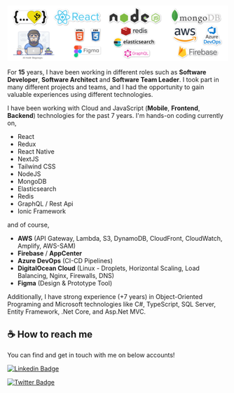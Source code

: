 ![Hey there, I'm Ali. I'm a software developer](https://github.com/alikadir/alikadir/blob/main/js.png)

For **15** years, I have been working in different roles such as **Software Developer**, **Software Architect** and **Software Team Leader**. I took part in many different projects and teams, and I had the opportunity to gain valuable experiences using different technologies.

I have been working with Cloud and JavaScript (**Mobile**, **Frontend**, **Backend**) technologies for the past 7 years.
I'm hands-on coding currently on,

- React
- Redux
- React Native
- NextJS
- Tailwind CSS
- NodeJS
- MongoDB
- Elasticsearch
- Redis
- GraphQL / Rest Api
- Ionic Framework

and of course,

- **AWS** (API Gateway, Lambda, S3, DynamoDB, CloudFront, CloudWatch, Amplify, AWS-SAM)
- **Firebase** / **AppCenter**
- **Azure DevOps** (CI-CD Pipelines)
- **DigitalOcean Cloud** (Linux - Droplets, Horizontal Scaling, Load Balancing, Nginx, Firewalls, DNS)
- **Figma** (Design & Prototype Tool)

Additionally, I have strong experience (+7 years) in Object-Oriented Programing and Microsoft technologies like C#, TypeScript, SQL Server, Entity Framework, .Net Core, and Asp.Net MVC.
## ☕️ How to reach me

You can find and get in touch with me on below accounts!

[![Linkedin Badge](https://img.shields.io/badge/alikadir-follow%20on%20linkedin-blue?style=for-the-badge&logo=linkedin)](https://www.linkedin.com/in/alikadir/)

[![Twitter Badge](https://img.shields.io/badge/alikadirjs-follow%20on%20twitter-blue?style=for-the-badge&logo=twitter)](https://twitter.com/alikadirjs/)
